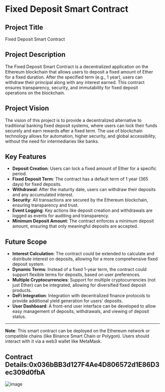 # Fixed Deposit Smart Contract

## Project Title
Fixed Deposit Smart Contract

## Project Description
The Fixed Deposit Smart Contract is a decentralized application on the Ethereum blockchain that allows users to deposit a fixed amount of Ether for a fixed duration. After the specified term (e.g., 1 year), users can withdraw their principal along with any interest earned. This contract ensures transparency, security, and immutability for fixed deposit operations on the blockchain.

## Project Vision
The vision of this project is to provide a decentralized alternative to traditional banking fixed deposit systems, where users can lock their funds securely and earn rewards after a fixed term. The use of blockchain technology allows for automation, higher security, and global accessibility, without the need for intermediaries like banks.

## Key Features
- **Deposit Creation**: Users can lock a fixed amount of Ether for a specific period.
- **Fixed Deposit Term**: The contract has a default term of 1 year (365 days) for fixed deposits.
- **Withdrawal**: After the maturity date, users can withdraw their deposits and any accumulated interest.
- **Security**: All transactions are secured by the Ethereum blockchain, ensuring transparency and trust.
- **Event Logging**: Key actions like deposit creation and withdrawals are logged as events for auditing and transparency.
- **Minimum Deposit Amount**: The contract enforces a minimum deposit amount, ensuring that only meaningful deposits are accepted.

## Future Scope
- **Interest Calculation**: The contract could be extended to calculate and distribute interest on deposits, allowing for a more comprehensive fixed deposit system.
- **Dynamic Terms**: Instead of a fixed 1-year term, the contract could support flexible terms for deposits, based on user preferences.
- **Multiple Cryptocurrencies**: Support for multiple cryptocurrencies (not just Ether) can be integrated, allowing for diversified fixed deposit products.
- **DeFi Integration**: Integration with decentralized finance protocols to provide additional yield generation for users' deposits.
- **User Dashboard**: A front-end user interface can be developed to allow easy management of deposits, withdrawals, and viewing of deposit status.

---

**Note**: This smart contract can be deployed on the Ethereum network or compatible chains (like Binance Smart Chain or Polygon). Users should interact with it via a web3 wallet like MetaMask.
## Contract Details:0x036bBB3d127F4Ae4D806572d1E86D3ec309d0fbA
![image](https://github.com/user-attachments/assets/39f40d0c-1532-4f9d-917a-d2ec7111566e)
